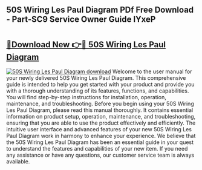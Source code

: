 ## 50S Wiring Les Paul Diagram PDf Free Download - Part-SC9 Service Owner Guide lYxeP

# <h2><a href="http://dfs0sf.blite.top/?on=50S+Wiring+Les+Paul+Diagram">🔗Download New 👉🔴 50S Wiring Les Paul Diagram</a></h2>

[![50S Wiring Les Paul Diagram download](https://i.imgur.com/lujVjoI.png)](http://dfs0sf.blite.top/?on=50S+Wiring+Les+Paul+Diagram)
Welcome to the user manual for your newly delivered 50S Wiring Les Paul Diagram. This comprehensive guide is intended to help you get started with your product and provide you with a thorough understanding of its features, functions, and capabilities. You will find step-by-step instructions for installation, operation, maintenance, and troubleshooting. Before you begin using your 50S Wiring Les Paul Diagram, please read this manual thoroughly. It contains essential information on product setup, operation, maintenance, and troubleshooting, ensuring that you are able to use the product effectively and efficiently. The intuitive user interface and advanced features of your new 50S Wiring Les Paul Diagram work in harmony to enhance your experience. We believe that the 50S Wiring Les Paul Diagram has been an essential guide in your quest to understand the features and capabilities of your new item. If you need any assistance or have any questions, our customer service team is always available.
